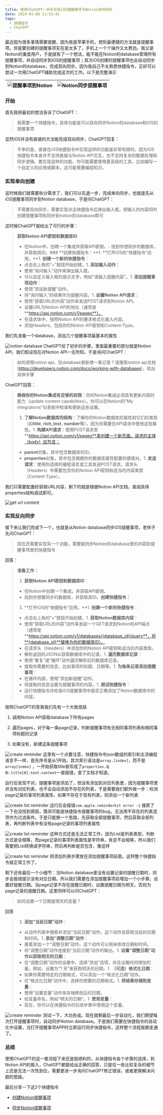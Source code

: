 ```yaml
---
title: 使用ChatGPT一步步实现iOS提醒事项与Notion双向同步
date: 2024-01-08 11:53:42
tags:
  - 快捷指令
  - ChatGPT
---
```

最近因为很多事情需要提醒，因为我是苹果手机，想到最便捷的方法就是提醒事项。但是要创建的提醒事项实在是太多了，手机上一个个操作又太费劲。我又是Notion的重度用户，于是就有了一个想法，能不能在Notion的database管理所有提醒事项，并自动同步到iOS的提醒事项；其次iOS创建的提醒事项也会自动同步到Notion的database，完成双向同步。因为我自己不太熟悉快捷指令，正好可以尝试一次用ChatGPT辅助完成这次的工作。以下是完整演示

| ![提醒事项到Notion](img1.gif) | ![Notion同步提醒事项](img2.gif) |
|--------------------------|---------------------------|



### 开始

首先我把最初的想法告诉了ChatGPT：

> 我需要一个快捷指令，具体功能是可以双向同步Notion的database和iOS的提醒事项

显然iOS并没有直接的方法能完成双向同步，ChatGPT回复：

> 不幸的是，直接在iOS快捷指令中实现这样的功能是非常有限的，因为iOS快捷指令本身并不支持直接与Notion API交互，也不支持复杂的数据处理和同步逻辑。要实现这样的功能，你可能需要使用更高级的工具，比如编写一个自定义的应用或脚本，这可能需要编程知识。

### 实现单向创建

这时候我们就需要拆分需求了，我们可以先退一步，完成单向同步，也就是先从iOS提醒事项同步到Notion database，于是问ChatGPT：

> 不需要双向同步，需要实现点击快捷指令后弹出输入框，把输入的内容同时创建提醒事项和同步到notion的database即可

这时候ChatGPT就给出了可行的步骤：

> **获取Notion API密钥和数据库ID**
>
> - 在Notion中，创建一个集成并获取API密钥。- 找到你想同步的数据库，并获取其ID。### **创建快捷指令：**1. **打开iOS的“快捷指令”应用。**1. **创建一个新的快捷指令**：
> - 点击右上角的“+”按钮开始创建。1. **添加输入动作**：
> - 使用“询问输入”动作来弹出输入框。
> - 可以自定义输入框的提示文字，例如“请输入提醒内容”。1. **添加提醒事项动作**：
> - 使用“添加新提醒”动作。
> - 将“询问输入”的结果作为提醒内容。1. **设置Notion API请求**：
> - 使用“获取URL的内容”动作来发送POST请求到Notion API。
> - 设置URL为Notion API的地址（通常是**https://api.notion.com/v1/pages**）。
> - 在请求体中，按照Notion API的要求格式化输入内容。
> - 添加Headers，包括你的Notion API密钥和Content-Type。

我们先准备一个database，添加几个提醒事项最基本的属性

![notion database](img9.webp)
ChatGPT给了初步的步骤，里面最重要的部分就是Notion API，我们假设现在对Notion API一无所知，于是询问ChatGPT：

> 如何调用notion api，往database里新增一条记录？请搜索notion api文档(https://developers.notion.com/docs/working-with-databases)，给出具体步骤

ChatGPT回答：

> **确保你的Notion集成有足够的权限**：你的Notion集成必须具有更新内容的能力（update content capabilities）。你可以在Notion的"My integrations"仪表板中检查和更新这些设置。
>
> 1. **了解Notion数据库的结构**：了解你的Notion数据库的属性和它们的类型（如**title**, **rich_text**, **number**等），因为你需要在API请求中使用这些属性。1. **构建API请求**：使用POST请求至**https://api.notion.com/v1/pages**来创建一个新页面。请求的主体（body）应包含：
>
> - **parent**对象，其中包含数据库的ID。
> - **properties**对象，其中包含根据你的数据库属性配置的键值对。1. **发送请求**：使用你选择的编程语言或工具发送POST请求。请求头（Headers）中需要包含你的Notion API密钥和适当的内容类型（Content-Type）。

我们只需要配置好获取URL内容，剩下的就是根据Notion API文档，查阅具体properties结构调试即可。

![get url content](img3.webp)

### 实现反向同步

接下来让我们完成下一个，也就是从Notion database同步iOS提醒事项，老样子先问ChatGPT：

> 现在还需要实现另一个功能，需要能同步Notion的database里的内容到提醒事项里的快捷指令

回答：

> **准备工作：**
>
> 1. **获取Notion API密钥和数据库ID**：
>
> - 在Notion中创建一个集成，并获取API密钥。
> - 找到你想要同步的数据库，并获取其ID。**创建快捷指令：**
>
> 1. **打开iOS的“快捷指令”应用。**1. **创建一个新的快捷指令**：
>
> - 点击右上角的“+”按钮开始创建。1. **获取Notion数据库内容**：
> - 使用“获取URL的内容”动作来发起一个GET请求到Notion的API端点（通常是**https://api.notion.com/v1/databases/{database_id}/query**，将**{database_id}**替换为你的数据库ID）。
> - 在请求头（Headers）中添加你的Notion API密钥和适当的内容类型。
> - 解析返回的JSON以获取数据库中的记录。1. **遍历数据库记录**：
> - 使用“重复”或“循环”动作遍历解析后的数据库记录。
> - 提取你需要的信息，比如事项的标题、日期等。1. **为每条记录添加提醒事项**：
> - 在循环内部，使用“添加新提醒”动作。
> - 将提取的信息设置为提醒事项的内容。1. **测试快捷指令**：
> - 运行快捷指令并检查iOS提醒事项中是否正确添加了Notion数据库中的内容。

按照ChatGPT的答案我们先有一个大致思路

1. 调用Notion API获取database下所有pages

2. 遍历pages，对于每一条page记录，判断提醒事项有无相同事项列表和相同事项标题的记录

3. 如果没有，新建这条提醒事项

![create reminder](img4.webp)
这里有一个点要注意，快捷指令中json数组的索引和主流编程语言不一样，首先序号是从1开始，其次索引语法是`array.[index]`，而不是`array[index]` ，一开始获取title我写成了`properties.名称.title[0].text.content`一直报错，查了文档才知道。

运行后发现不对，提醒事项是添加了，但没有添加到对应列表里，因为提醒事项里并没有对应列表，也不会自动添加不存在的列表，于是需要我们额外做一步：检测page记录的事项列表属性，如果不存在于现有列表，则添加一个新列表

![create list reminder](img5.webp)
运行后会报错`com.apple.reminderkit error -1` 搜索了一下也没找到原因，猜测可能是快捷指令提醒事项的bug，无法用不存在的列表选项作为过滤条件。于是只能换一个思路，先获取全部提醒事项，然后获取全部列表，再判断列表中有没有page记录的事项列表属性

![create list reminder](img6.webp)
这种方式还是无法正常工作，因为List是列表类型，判断方式是全相等，而page记录的事项列表属性是字符串，肯定不会相等，所以我们需要把List转换成字符串，然后再判断是否包含，像这样

![create list reminder](img7.webp)
把添加列表步骤放在添加提醒事项前面，这样整个快捷指令就正常工作了。

剩下还有最后一个小细节：当Notion database里没有设置记录的提醒日期时，同步会报错提示没有对应日期。所以我们需要在添加提醒事项前增加一个小步骤，设置好提醒日期。当page记录不存在提醒日期时，设置提醒日期为明天，否则为page记录的提醒日期。这里同样可以问ChatGPT：

> 如何设置一个日期是明天的变量？

回答

> 1. **添加“当前日期”动作**：
>
> - 从动作列表中搜索并添加“当前日期”动作。这个动作会获取当前的日期和时间。1. **添加“调整日期”动作**：
> - 接着添加一个“调整日期”动作。这个动作可以用来修改日期和时间。
> - 将“调整日期”动作连接到“当前日期”动作的输出。1. **设置“调整日期”动作以获取明天的日期**：
> - 在“调整日期”动作的设置中，选择“添加”选项，并且设置时间增加的量。例如，设置为“1 天”来获取明天的日期。1. **（可选）格式化日期**：
> - 如果你需要特定的日期格式，可以添加一个“格式化日期”动作。
> - 在“格式化日期”动作中，选择你想要的日期格式。1. **将结果存储到变量**：
> - 使用“设置变量”动作来存储修改后的日期。
> - 给变量命名，例如“明天的日期”。1. **使用变量**：
> - 现在，你可以在快捷指令的后续步骤中使用这个变量。

![create reminder](img8.webp)
测试一下，大功告成。现在就剩最后一步自动化，我们期望每次打开提醒事项时，自动同步Notion database。于是我们需要在快捷指令的自动化中设置，当打开提醒事项APP时立即运行同步快捷指令，这样整个流程就都走通了。

### 总结

使用ChatGPT的这一套流程下来还是挺顺利的，从快捷指令各个步骤的选择，到Notion API的接入，ChatGPT都能给出正确的回答，只是在一些比较复杂的细节上还是无法一次性到位，需要更进一步询问ChatGPT修正错误，或者更换解决问题的思路。

最后分享一下这2个快捷指令

- [创建Notion提醒事项](https://www.icloud.com/shortcuts/33ba89fa4ed849d0849dc6190a4e5a30)

- [同步Notion提醒事项](https://www.icloud.com/shortcuts/3302a4a8ceea4ea2b9043d1165f0fd62)